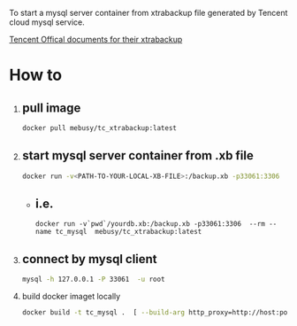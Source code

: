 To start a mysql server container from xtrabackup file generated by Tencent cloud mysql service.

[Tencent Offical documents for their xtrabackup](https://cloud.tencent.com/document/product/236/33363)

# How to

1. pull image
    - 
    ```bash
    docker pull mebusy/tc_xtrabackup:latest
    ```

2. start mysql server container from .xb file
    - 
    ```bash
    docker run -v<PATH-TO-YOUR-LOCAL-XB-FILE>:/backup.xb -p33061:3306  --rm --name tc_mysql mebusy/tc_xtrabackup:latest
    ```
    - i.e.
        - 
        ```
        docker run -v`pwd`/yourdb.xb:/backup.xb -p33061:3306  --rm --name tc_mysql  mebusy/tc_xtrabackup:latest
        ```

3. connect by mysql client 
    - 
    ```bash
    mysql -h 127.0.0.1 -P 33061  -u root
    ```

4. build docker imaget locally 
    ```bash
    docker build -t tc_mysql .  [ --build-arg http_proxy=http://host:port --build-arg https_proxy=https://host:port ]
    ```

